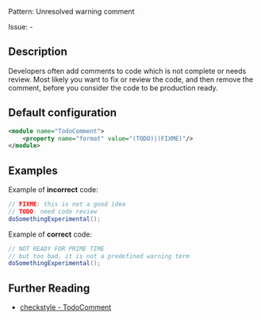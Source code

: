 Pattern: Unresolved warning comment

Issue: -

## Description

Developers often add comments to code which is not complete or needs review. Most likely you want to fix or review the code, and then remove the comment, before you consider the code to be production ready.

## Default configuration

```xml
<module name="TodoComment">
    <property name="format" value="(TODO)|(FIXME)"/>
</module>
```

## Examples

Example of **incorrect** code:

```java
// FIXME: this is not a good idea
// TODO: need code review
doSomethingExperimental();
```

Example of **correct** code:

```java
// NOT READY FOR PRIME TIME
// but too bad, it is not a predefined warning term
doSomethingExperimental();
```


## Further Reading

* [checkstyle - TodoComment](http://checkstyle.sourceforge.net/config_misc.html#TodoComment)
